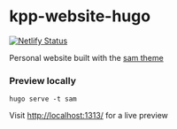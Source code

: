 # kpp-website-hugo
[![Netlify Status](https://api.netlify.com/api/v1/badges/3e56e779-c705-4a7f-8ac3-4302c6090bcc/deploy-status)](https://app.netlify.com/sites/animated-biscuit-4c93ee/deploys)

Personal website built with the [sam theme](https://github.com/victoriadrake/hugo-theme-sam)

### Preview locally 

`hugo serve -t sam` 

Visit [http://localhost:1313/](http://localhost:1313/) for a live preview
